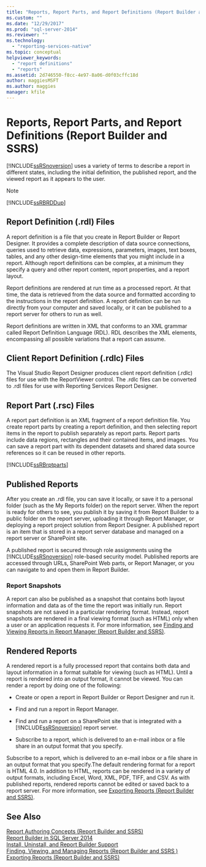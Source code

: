```yaml
---
title: "Reports, Report Parts, and Report Definitions (Report Builder and SSRS) | Microsoft Docs"
ms.custom: ""
ms.date: "12/29/2017"
ms.prod: "sql-server-2014"
ms.reviewer: ""
ms.technology: 
  - "reporting-services-native"
ms.topic: conceptual
helpviewer_keywords: 
  - "report definitions"
  - "reports"
ms.assetid: 2d746550-f8cc-4e97-8a06-d0f03cffc18d
author: maggiesMSFT
ms.author: maggies
manager: kfile
---
```

# Reports, Report Parts, and Report Definitions (Report Builder and SSRS)
  [!INCLUDE[ssRSnoversion](../../includes/ssrsnoversion-md.md)] uses a variety of terms to describe a report in different states, including the initial definition, the published report, and the viewed report as it appears to the user.  
  
> [!NOTE]  
>  [!INCLUDE[ssRBRDDup](../../includes/ssrbrddup-md.md)]  
  
## Report Definition (.rdl) Files  
 A report definition is a file that you create in Report Builder or Report Designer. It provides a complete description of data source connections, queries used to retrieve data, expressions, parameters, images, text boxes, tables, and any other design-time elements that you might include in a report. Although report definitions can be complex, at a minimum they specify a query and other report content, report properties, and a report layout.  
  
 Report definitions are rendered at run time as a processed report. At that time, the data is retrieved from the data source and formatted according to the instructions in the report definition. A report definition can be run directly from your computer and saved locally, or it can be published to a report server for others to run as well.  
  
 Report definitions are written in XML that conforms to an XML grammar called Report Definition Language (RDL). RDL describes the XML elements, encompassing all possible variations that a report can assume.  
  
## Client Report Definition (.rdlc) Files  
 The Visual Studio Report Designer produces client report definition (.rdlc) files for use with the ReportViewer control. The .rdlc files can be converted to .rdl files for use with Reporting Services Report Designer.  
  
## Report Part (.rsc) Files  
 A report part definition is an XML fragment of a report definition file. You create report parts by creating a report definition, and then selecting report items in the report to publish separately as report parts. Report parts include data regions, rectangles and their contained items, and images. You can save a report part with its dependent datasets and shared data source references so it can be reused in other reports.  
  
 [!INCLUDE[ssRBrptparts](../../includes/ssrbrptparts-md.md)]  
  
## Published Reports  
 After you create an .rdl file, you can save it locally, or save it to a personal folder (such as the My Reports folder) on the report server. When the report is ready for others to see, you publish it by saving it from Report Builder to a public folder on the report server, uploading it through Report Manager, or deploying a report project solution from Report Designer. A published report is an item that is stored in a report server database and managed on a report server or SharePoint site.  
  
 A published report is secured through role assignments using the [!INCLUDE[ssRSnoversion](../../includes/ssrsnoversion-md.md)] role-based security model. Published reports are accessed through URLs, SharePoint Web parts, or Report Manager, or you can navigate to and open them in Report Builder.  
  
### Report Snapshots  
 A report can also be published as a snapshot that contains both layout information and data as of the time the report was initially run. Report snapshots are not saved in a particular rendering format. Instead, report snapshots are rendered in a final viewing format (such as HTML) only when a user or an application requests it. For more information, see [Finding and Viewing Reports in Report Manager &#40;Report Builder and SSRS&#41;](../report-builder/finding-and-viewing-reports-in-the-web-portal-report-builder-and-ssrs.md).  
  
## Rendered Reports  
 A rendered report is a fully processed report that contains both data and layout information in a format suitable for viewing (such as HTML). Until a report is rendered into an output format, it cannot be viewed. You can render a report by doing one of the following:  
  
-   Create or open a report in Report Builder or Report Designer and run it.  
  
-   Find and run a report in Report Manager.  
  
-   Find and run a report on a SharePoint site that is integrated with a [!INCLUDE[ssRSnoversion](../../includes/ssrsnoversion-md.md)] report server.  
  
-   Subscribe to a report, which is delivered to an e-mail inbox or a file share in an output format that you specify.  
  
 Subscribe to a report, which is delivered to an e-mail inbox or a file share in an output format that you specify.The default rendering format for a report is HTML 4.0. In addition to HTML, reports can be rendered in a variety of output formats, including Excel, Word, XML, PDF, TIFF, and CSV. As with published reports, rendered reports cannot be edited or saved back to a report server. For more information, see [Exporting Reports &#40;Report Builder and SSRS&#41;](../report-builder/export-reports-report-builder-and-ssrs.md).  
  
## See Also  
 [Report Authoring Concepts &#40;Report Builder and SSRS&#41;](report-authoring-concepts-report-builder-and-ssrs.md)   
 [Report Builder in SQL Server 2014](../report-builder/report-builder-in-sql-server-2016.md)   
 [Install, Uninstall, and Report Builder Support](../install-uninstall-and-report-builder-support.md)   
 [Finding, Viewing, and Managing Reports &#40;Report Builder and SSRS &#41;](../report-builder/finding-viewing-and-managing-reports-report-builder-and-ssrs.md)   
 [Exporting Reports &#40;Report Builder and SSRS&#41;](../report-builder/export-reports-report-builder-and-ssrs.md)  
  
  
